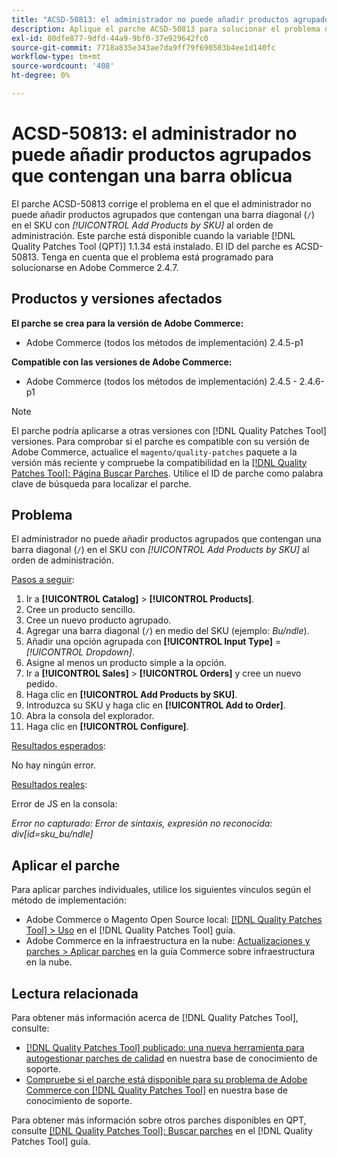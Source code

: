```yaml
---
title: "ACSD-50813: el administrador no puede añadir productos agrupados que contengan una barra oblicua"
description: Aplique el parche ACSD-50813 para solucionar el problema de rendimiento de Adobe Commerce en el que el administrador no puede añadir productos agrupados que contengan una barra diagonal (`/`) en el SKU con la funcionalidad *Añadir productos por SKU* al pedido del administrador.
exl-id: 80dfe877-9dfd-44a9-9bf0-37e929642fc0
source-git-commit: 7718a835e343ae7da9ff79f690503b4ee1d140fc
workflow-type: tm+mt
source-wordcount: '408'
ht-degree: 0%

---
```


# ACSD-50813: el administrador no puede añadir productos agrupados que contengan una barra oblicua

El parche ACSD-50813 corrige el problema en el que el administrador no puede añadir productos agrupados que contengan una barra diagonal (`/`) en el SKU con *[!UICONTROL Add Products by SKU]* al orden de administración. Este parche está disponible cuando la variable [!DNL Quality Patches Tool (QPT)] 1.1.34 está instalado. El ID del parche es ACSD-50813. Tenga en cuenta que el problema está programado para solucionarse en Adobe Commerce 2.4.7.

## Productos y versiones afectados

**El parche se crea para la versión de Adobe Commerce:**

* Adobe Commerce (todos los métodos de implementación) 2.4.5-p1

**Compatible con las versiones de Adobe Commerce:**

* Adobe Commerce (todos los métodos de implementación) 2.4.5 - 2.4.6-p1

>[!NOTE]
>
>El parche podría aplicarse a otras versiones con [!DNL Quality Patches Tool] versiones. Para comprobar si el parche es compatible con su versión de Adobe Commerce, actualice el `magento/quality-patches` paquete a la versión más reciente y compruebe la compatibilidad en la [[!DNL Quality Patches Tool]: Página Buscar Parches](https://experienceleague.adobe.com/tools/commerce-quality-patches/index.html). Utilice el ID de parche como palabra clave de búsqueda para localizar el parche.

## Problema

El administrador no puede añadir productos agrupados que contengan una barra diagonal (`/`) en el SKU con *[!UICONTROL Add Products by SKU]* al orden de administración.

<u>Pasos a seguir</u>:

1. Ir a **[!UICONTROL Catalog]** > **[!UICONTROL Products]**.
1. Cree un producto sencillo.
1. Cree un nuevo producto agrupado.
1. Agregar una barra diagonal (`/`) en medio del SKU (ejemplo: *Bu/ndle*).
1. Añadir una opción agrupada con **[!UICONTROL Input Type]** = *[!UICONTROL Dropdown]*.
1. Asigne al menos un producto simple a la opción.
1. Ir a **[!UICONTROL Sales]** > **[!UICONTROL Orders]** y cree un nuevo pedido.
1. Haga clic en **[!UICONTROL Add Products by SKU]**.
1. Introduzca su SKU y haga clic en **[!UICONTROL Add to Order]**.
1. Abra la consola del explorador.
1. Haga clic en **[!UICONTROL Configure]**.

<u>Resultados esperados</u>:

No hay ningún error.

<u>Resultados reales</u>:

Error de JS en la consola:

*Error no capturado: Error de sintaxis, expresión no reconocida: div[id=sku_bu/ndle]*

## Aplicar el parche

Para aplicar parches individuales, utilice los siguientes vínculos según el método de implementación:

* Adobe Commerce o Magento Open Source local: [[!DNL Quality Patches Tool] > Uso](https://experienceleague.adobe.com/docs/commerce-operations/tools/quality-patches-tool/usage.html) en el [!DNL Quality Patches Tool] guía.
* Adobe Commerce en la infraestructura en la nube: [Actualizaciones y parches > Aplicar parches](https://experienceleague.adobe.com/docs/commerce-cloud-service/user-guide/develop/upgrade/apply-patches.html) en la guía Commerce sobre infraestructura en la nube.

## Lectura relacionada

Para obtener más información acerca de [!DNL Quality Patches Tool], consulte:

* [[!DNL Quality Patches Tool] publicado: una nueva herramienta para autogestionar parches de calidad](/help/announcements/adobe-commerce-announcements/magento-quality-patches-released-new-tool-to-self-serve-quality-patches.md) en nuestra base de conocimiento de soporte.
* [Compruebe si el parche está disponible para su problema de Adobe Commerce con [!DNL Quality Patches Tool]](/help/support-tools/patches-available-in-qpt-tool/check-patch-for-magento-issue-with-magento-quality-patches.md) en nuestra base de conocimiento de soporte.

Para obtener más información sobre otros parches disponibles en QPT, consulte [[!DNL Quality Patches Tool]: Buscar parches](https://experienceleague.adobe.com/tools/commerce-quality-patches/index.html) en el [!DNL Quality Patches Tool] guía.

